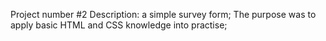 Project number #2
Description: a simple survey form; The purpose was to apply basic HTML and CSS knowledge into practise;